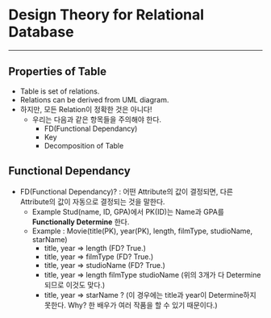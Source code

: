 # Design Theory for Relational Database
---
## Properties of Table
- Table is set of relations.
- Relations can be derived from UML diagram.
- 하지만, 모든 Relation이 정확한 것은 아니다!
  - 우리는 다음과 같은 항목들을 주의해야 한다.
    - FD(Functional Dependancy)
    - Key
    - Decomposition of Table
## Functional Dependancy
- FD(Functional Dependancy)? : 어떤 Attribute의 값이 결정되면, 다른 Attribute의 값이 자동으로 결정되는 것을 말한다.
  - Example Stud(name, ID, GPA)에서 PK(ID)는 Name과 GPA를 __Functionally Determine__ 한다.
  - Example : Movie(title(PK), year(PK), length, filmType, studioName, starName)
    - title, year => length (FD? True.)
    - title, year => filmType (FD? True.)
    - title, year => studioName (FD? True.)
    - title, year => length filmType studioName (위의 3개가 다 Determine 되므로 이것도 맞다.)
    - title, year => starName ? (이 경우에는 title과 year이 Determine하지 못한다. Why? 한 배우가 여러 작품을 할 수 있기 때문이다.)
